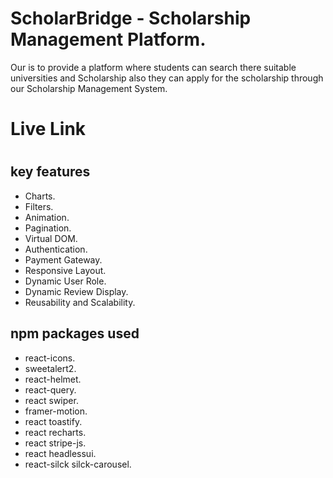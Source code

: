 # ScholarBridge -  Scholarship Management Platform.

Our is to provide a platform where students can search there suitable universities and Scholarship also they can apply for the scholarship through our Scholarship Management System.


# Live Link
# []()

## key features 

- Charts.
- Filters.
- Animation.
- Pagination.
- Virtual DOM.
- Authentication.
- Payment Gateway.
- Responsive Layout.
- Dynamic User Role.
- Dynamic Review Display.
- Reusability and Scalability.



## npm packages used

- react-icons.
- sweetalert2.
- react-helmet.
- react-query.
- react swiper.
- framer-motion.
- react toastify.
- react recharts.
- react stripe-js.
- react headlessui.
- react-silck silck-carousel.

